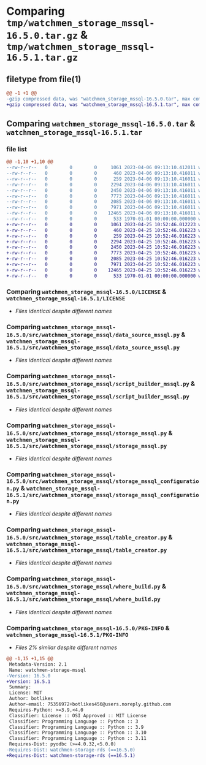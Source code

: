# Comparing `tmp/watchmen_storage_mssql-16.5.0.tar.gz` & `tmp/watchmen_storage_mssql-16.5.1.tar.gz`

## filetype from file(1)

```diff
@@ -1 +1 @@
-gzip compressed data, was "watchmen_storage_mssql-16.5.0.tar", max compression
+gzip compressed data, was "watchmen_storage_mssql-16.5.1.tar", max compression
```

## Comparing `watchmen_storage_mssql-16.5.0.tar` & `watchmen_storage_mssql-16.5.1.tar`

### file list

```diff
@@ -1,10 +1,10 @@
--rw-r--r--   0        0        0     1061 2023-04-06 09:13:10.412011 watchmen_storage_mssql-16.5.0/LICENSE
--rw-r--r--   0        0        0      460 2023-04-06 09:13:10.416011 watchmen_storage_mssql-16.5.0/pyproject.toml
--rw-r--r--   0        0        0      259 2023-04-06 09:13:10.416011 watchmen_storage_mssql-16.5.0/src/watchmen_storage_mssql/__init__.py
--rw-r--r--   0        0        0     2294 2023-04-06 09:13:10.416011 watchmen_storage_mssql-16.5.0/src/watchmen_storage_mssql/data_source_mssql.py
--rw-r--r--   0        0        0     2450 2023-04-06 09:13:10.416011 watchmen_storage_mssql-16.5.0/src/watchmen_storage_mssql/script_builder_mssql.py
--rw-r--r--   0        0        0     7773 2023-04-06 09:13:10.416011 watchmen_storage_mssql-16.5.0/src/watchmen_storage_mssql/storage_mssql.py
--rw-r--r--   0        0        0     2085 2023-04-06 09:13:10.416011 watchmen_storage_mssql-16.5.0/src/watchmen_storage_mssql/storage_mssql_configuration.py
--rw-r--r--   0        0        0     7971 2023-04-06 09:13:10.416011 watchmen_storage_mssql-16.5.0/src/watchmen_storage_mssql/table_creator.py
--rw-r--r--   0        0        0    12465 2023-04-06 09:13:10.416011 watchmen_storage_mssql-16.5.0/src/watchmen_storage_mssql/where_build.py
--rw-r--r--   0        0        0      533 1970-01-01 00:00:00.000000 watchmen_storage_mssql-16.5.0/PKG-INFO
+-rw-r--r--   0        0        0     1061 2023-04-25 10:52:46.012223 watchmen_storage_mssql-16.5.1/LICENSE
+-rw-r--r--   0        0        0      460 2023-04-25 10:52:46.016223 watchmen_storage_mssql-16.5.1/pyproject.toml
+-rw-r--r--   0        0        0      259 2023-04-25 10:52:46.016223 watchmen_storage_mssql-16.5.1/src/watchmen_storage_mssql/__init__.py
+-rw-r--r--   0        0        0     2294 2023-04-25 10:52:46.016223 watchmen_storage_mssql-16.5.1/src/watchmen_storage_mssql/data_source_mssql.py
+-rw-r--r--   0        0        0     2450 2023-04-25 10:52:46.016223 watchmen_storage_mssql-16.5.1/src/watchmen_storage_mssql/script_builder_mssql.py
+-rw-r--r--   0        0        0     7773 2023-04-25 10:52:46.016223 watchmen_storage_mssql-16.5.1/src/watchmen_storage_mssql/storage_mssql.py
+-rw-r--r--   0        0        0     2085 2023-04-25 10:52:46.016223 watchmen_storage_mssql-16.5.1/src/watchmen_storage_mssql/storage_mssql_configuration.py
+-rw-r--r--   0        0        0     7971 2023-04-25 10:52:46.016223 watchmen_storage_mssql-16.5.1/src/watchmen_storage_mssql/table_creator.py
+-rw-r--r--   0        0        0    12465 2023-04-25 10:52:46.016223 watchmen_storage_mssql-16.5.1/src/watchmen_storage_mssql/where_build.py
+-rw-r--r--   0        0        0      533 1970-01-01 00:00:00.000000 watchmen_storage_mssql-16.5.1/PKG-INFO
```

### Comparing `watchmen_storage_mssql-16.5.0/LICENSE` & `watchmen_storage_mssql-16.5.1/LICENSE`

 * *Files identical despite different names*

### Comparing `watchmen_storage_mssql-16.5.0/src/watchmen_storage_mssql/data_source_mssql.py` & `watchmen_storage_mssql-16.5.1/src/watchmen_storage_mssql/data_source_mssql.py`

 * *Files identical despite different names*

### Comparing `watchmen_storage_mssql-16.5.0/src/watchmen_storage_mssql/script_builder_mssql.py` & `watchmen_storage_mssql-16.5.1/src/watchmen_storage_mssql/script_builder_mssql.py`

 * *Files identical despite different names*

### Comparing `watchmen_storage_mssql-16.5.0/src/watchmen_storage_mssql/storage_mssql.py` & `watchmen_storage_mssql-16.5.1/src/watchmen_storage_mssql/storage_mssql.py`

 * *Files identical despite different names*

### Comparing `watchmen_storage_mssql-16.5.0/src/watchmen_storage_mssql/storage_mssql_configuration.py` & `watchmen_storage_mssql-16.5.1/src/watchmen_storage_mssql/storage_mssql_configuration.py`

 * *Files identical despite different names*

### Comparing `watchmen_storage_mssql-16.5.0/src/watchmen_storage_mssql/table_creator.py` & `watchmen_storage_mssql-16.5.1/src/watchmen_storage_mssql/table_creator.py`

 * *Files identical despite different names*

### Comparing `watchmen_storage_mssql-16.5.0/src/watchmen_storage_mssql/where_build.py` & `watchmen_storage_mssql-16.5.1/src/watchmen_storage_mssql/where_build.py`

 * *Files identical despite different names*

### Comparing `watchmen_storage_mssql-16.5.0/PKG-INFO` & `watchmen_storage_mssql-16.5.1/PKG-INFO`

 * *Files 2% similar despite different names*

```diff
@@ -1,15 +1,15 @@
 Metadata-Version: 2.1
 Name: watchmen-storage-mssql
-Version: 16.5.0
+Version: 16.5.1
 Summary: 
 License: MIT
 Author: botlikes
 Author-email: 75356972+botlikes456@users.noreply.github.com
 Requires-Python: >=3.9,<4.0
 Classifier: License :: OSI Approved :: MIT License
 Classifier: Programming Language :: Python :: 3
 Classifier: Programming Language :: Python :: 3.9
 Classifier: Programming Language :: Python :: 3.10
 Classifier: Programming Language :: Python :: 3.11
 Requires-Dist: pyodbc (>=4.0.32,<5.0.0)
-Requires-Dist: watchmen-storage-rds (==16.5.0)
+Requires-Dist: watchmen-storage-rds (==16.5.1)
```

